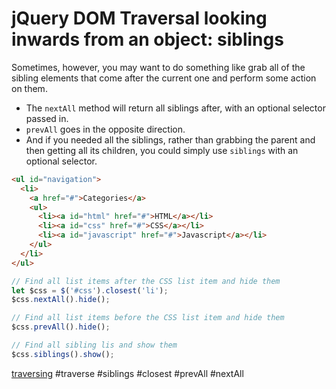 # jQuery DOM Traversal looking inwards from an object: siblings

Sometimes, however, you may want to do something like grab all of the sibling elements that come after the current one and perform some action on them. 

- The `nextAll` method will return all siblings after, with an optional selector passed in.
-  `prevAll` goes in the opposite direction. 
-  And if you needed all the siblings, rather than grabbing the parent and then getting all its children, you could simply use `siblings` with an optional selector.

```html
<ul id="navigation">
  <li>
    <a href="#">Categories</a>
    <ul>
      <li><a id="html" href="#">HTML</a></li>
      <li><a id="css" href="#">CSS</a></li>
      <li><a id="javascript" href="#">Javascript</a></li>
    </ul>
  </li>
</ul>
```
```js
// Find all list items after the CSS list item and hide them
let $css = $('#css').closest('li');
$css.nextAll().hide();

// Find all list items before the CSS list item and hide them
$css.prevAll().hide();

// Find all sibling lis and show them
$css.siblings().show();
```
[traversing](https://api.jquery.com/category/traversing/)
#traverse #siblings #closest #prevAll #nextAll